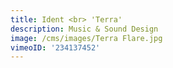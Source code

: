 ```yaml
---
title: Ident <br> 'Terra'
description: Music & Sound Design
image: /cms/images/Terra Flare.jpg
vimeoID: '234137452'
---
```










